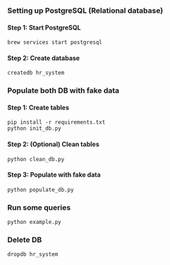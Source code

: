 ### Setting up PostgreSQL (Relational database)

#### Step 1: Start PostgreSQL
```shell
brew services start postgresql
```

#### Step 2: Create database
```shell
createdb hr_system
```

### Populate both DB with fake data

#### Step 1: Create tables
```shell
pip install -r requirements.txt
python init_db.py
```

#### Step 2: (Optional) Clean tables
```shell
python clean_db.py
```

#### Step 3: Populate with fake data
```shell
python populate_db.py
```

### Run some queries
```shell
python example.py
```

### Delete DB
```shell
dropdb hr_system
```